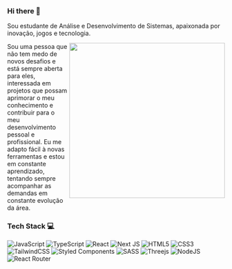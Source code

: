 ### Hi there 👋
Sou estudante de Análise e Desenvolvimento de Sistemas, apaixonada por inovação, jogos e tecnologia. 

<div align="right">
  <img align="right" width="360em" src="https://github-readme-stats.vercel.app/api/top-langs/?username=gabislera&layout=compact&langs_count=7&theme=dracula"/>
</div>
<!-- <div align="right">
  <img align="right" width="360em" src="https://github-readme-stats.vercel.app/api?username=gabislera&hide=issues&show_icons=true&theme=dracula"/>
</div> -->

Sou uma pessoa que não tem medo de novos desafios e está sempre aberta para eles, interessada em projetos que possam aprimorar o meu conhecimento e contribuir para o meu desenvolvimento pessoal e profissional. Eu me adapto fácil à novas ferramentas e estou em constante aprendizado, tentando sempre acompanhar as demandas em constante evolução da área.



### Tech Stack 💻
![JavaScript](https://img.shields.io/badge/javascript-%23323330.svg?style=for-the-badge&logo=javascript&logoColor=%23F7DF1E)
![TypeScript](https://img.shields.io/badge/typescript-%23007ACC.svg?style=for-the-badge&logo=typescript&logoColor=white)
![React](https://img.shields.io/badge/react-%2320232a.svg?style=for-the-badge&logo=react&logoColor=%2361DAFB)
![Next JS](https://img.shields.io/badge/Next-black?style=for-the-badge&logo=next.js&logoColor=white)
![HTML5](https://img.shields.io/badge/html5-%23E34F26.svg?style=for-the-badge&logo=html5&logoColor=white)
![CSS3](https://img.shields.io/badge/css3-%231572B6.svg?style=for-the-badge&logo=css3&logoColor=white)
![TailwindCSS](https://img.shields.io/badge/tailwindcss-%2338B2AC.svg?style=for-the-badge&logo=tailwind-css&logoColor=white)
![Styled Components](https://img.shields.io/badge/styled--components-DB7093?style=for-the-badge&logo=styled-components&logoColor=white)
![SASS](https://img.shields.io/badge/SASS-hotpink.svg?style=for-the-badge&logo=SASS&logoColor=white)
![Threejs](https://img.shields.io/badge/threejs-black?style=for-the-badge&logo=three.js&logoColor=white)
![NodeJS](https://img.shields.io/badge/node.js-6DA55F?style=for-the-badge&logo=node.js&logoColor=white)
![React Router](https://img.shields.io/badge/React_Router-CA4245?style=for-the-badge&logo=react-router&logoColor=white)

